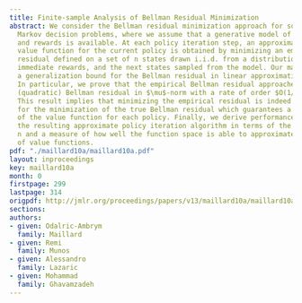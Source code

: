 ```yaml
---
title: Finite-sample Analysis of Bellman Residual Minimization
abstract: We consider the Bellman residual minimization approach for solving discounted
  Markov decision problems, where we assume that a generative model of the dynamics
  and rewards is available. At each policy iteration step, an approximation of the
  value function for the current policy is obtained by minimizing an empirical Bellman
  residual defined on a set of n states drawn i.i.d. from a distribution $\mu$, the
  immediate rewards, and the next states sampled from the model. Our main result is
  a generalization bound for the Bellman residual in linear approximation spaces.
  In particular, we prove that the empirical Bellman residual approaches the true
  (quadratic) Bellman residual in $\mu$-norm with a rate of order $O(1/\sqrt{n})$.
  This result implies that minimizing the empirical residual is indeed a sound approach
  for the minimization of the true Bellman residual which guarantees a good approximation
  of the value function for each policy. Finally, we derive performance bounds for
  the resulting approximate policy iteration algorithm in terms of the number of samples
  n and a measure of how well the function space is able to approximate the sequence
  of value functions.
pdf: "./maillard10a/maillard10a.pdf"
layout: inproceedings
key: maillard10a
month: 0
firstpage: 299
lastpage: 314
origpdf: http://jmlr.org/proceedings/papers/v13/maillard10a/maillard10a.pdf
sections: 
authors:
- given: Odalric-Ambrym
  family: Maillard
- given: Remi
  family: Munos
- given: Alessandro
  family: Lazaric
- given: Mohammad
  family: Ghavamzadeh
---
```

